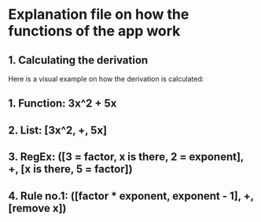 # Explanation file on how the functions of the app work

## 1. Calculating the derivation

Here is a visual example on how the derivation is calculated:

## 1. Function: 3x^2 + 5x
## 2. List:    [3x^2, +, 5x]
## 3. RegEx:   ([3 = factor, x is there, 2 = exponent], +, [x is there, 5 = factor])
## 4. Rule no.1: ([factor * exponent, exponent - 1], +, [remove x])

